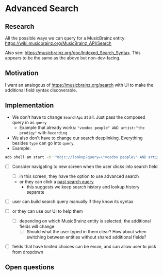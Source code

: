 # Advanced Search


## Research

All the possible ways we can query for a MusicBrainz entity:
https://wiki.musicbrainz.org/MusicBrainz_API/Search

Also see: https://musicbrainz.org/doc/Indexed_Search_Syntax.
This appears to be the same as the above but non-dev-facing.


## Motivation

I want an analogous of https://musicbrainz.org/search with UI to make the additional field syntax discoverable.


## Implementation

- We don't have to change `SearchApi` at all. Just pass the composed query in as `query`
  - Example that already works: `"voodoo people" AND artist:"the prodigy"` with `Recording`
- We also don't have to change our search deeplinking. Everything besides `type` can go into `query`.
- Example:
```sh
adb shell am start -d '"mbjc://lookup?query=\"voodoo people\" AND artist:\"the prodigy\"&type=recording"' -a android.intent.action.VIEW
```

- [ ] Consider navigating to new screen when the user clicks into search field
  - [ ] in this screen, they have the option to use advanced search
  - or they can click a [past search query](Search%20History.md)
	- this suggests we keep search history and lookup history separate
- [ ] user can build search query manually if they know its syntax
- [ ] or they can use our UI to help them
  - [ ] depending on which MusicBrainz entity is selected, the additional fields will change
    - [ ] Should what the user typed in them clear? How about when switching between entities without shared additional fields?
- [ ] fields that have limited choices can be enum, and can allow user to pick from dropdown


## Open questions


